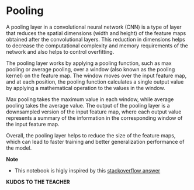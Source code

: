 # Pooling 

A pooling layer in a convolutional neural network (CNN) is a type of layer that reduces the spatial dimensions (width and height) of the feature maps obtained after the convolutional layers. This reduction in dimensions helps to decrease the computational complexity and memory requirements of the network and also helps to control overfitting.

The pooling layer works by applying a pooling function, such as max pooling or average pooling, over a window (also known as the pooling kernel) on the feature map. The window moves over the input feature map, and at each position, the pooling function calculates a single output value by applying a mathematical operation to the values in the window.

Max pooling takes the maximum value in each window, while average pooling takes the average value. The output of the pooling layer is a downsampled version of the input feature map, where each output value represents a summary of the information in the corresponding window of the input feature map.

Overall, the pooling layer helps to reduce the size of the feature maps, which can lead to faster training and better generalization performance of the model.

**Note**
* This notebook is higly inspired by this [stackoverflow answer](https://stackoverflow.com/questions/54962004/implement-max-mean-poolingwith-stride-with-numpy)

**KUDOS TO THE TEACHER**
